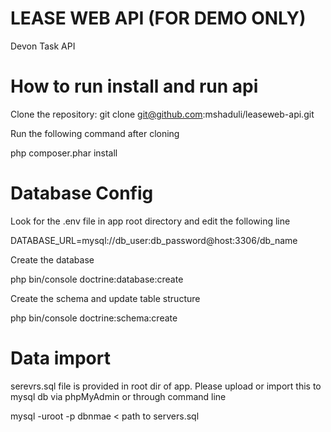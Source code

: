 # LEASE WEB API (FOR DEMO ONLY)
Devon Task API

# How to run install and run api

Clone the repository: git clone git@github.com:mshaduli/leaseweb-api.git

Run the following command after cloning

php composer.phar install

# Database Config

Look for the .env file in app root directory and edit the following line 

DATABASE_URL=mysql://db_user:db_password@host:3306/db_name

Create the database 

php bin/console doctrine:database:create

Create the schema and update table structure

php bin/console doctrine:schema:create

# Data import

serevrs.sql file is provided in root dir of app. Please upload or import this to mysql db via phpMyAdmin or through command line

mysql -uroot -p dbnmae < path to servers.sql












